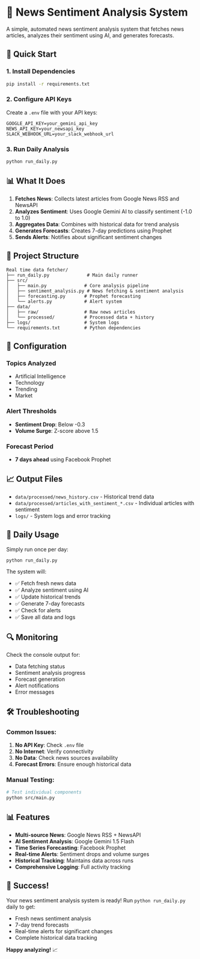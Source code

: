 # 📰 News Sentiment Analysis System

A simple, automated news sentiment analysis system that fetches news articles, analyzes their sentiment using AI, and generates forecasts.

## 🚀 Quick Start

### 1. Install Dependencies
```bash
pip install -r requirements.txt
```

### 2. Configure API Keys
Create a `.env` file with your API keys:
```
GOOGLE_API_KEY=your_gemini_api_key
NEWS_API_KEY=your_newsapi_key
SLACK_WEBHOOK_URL=your_slack_webhook_url
```

### 3. Run Daily Analysis
```bash
python run_daily.py
```

## 📊 What It Does

1. **Fetches News**: Collects latest articles from Google News RSS and NewsAPI
2. **Analyzes Sentiment**: Uses Google Gemini AI to classify sentiment (-1.0 to 1.0)
3. **Aggregates Data**: Combines with historical data for trend analysis
4. **Generates Forecasts**: Creates 7-day predictions using Prophet
5. **Sends Alerts**: Notifies about significant sentiment changes

## 📁 Project Structure

```
Real time data fetcher/
├── run_daily.py              # Main daily runner
├── src/
│   ├── main.py              # Core analysis pipeline
│   ├── sentiment_analysis.py # News fetching & sentiment analysis
│   ├── forecasting.py       # Prophet forecasting
│   └── alerts.py            # Alert system
├── data/
│   ├── raw/                 # Raw news articles
│   └── processed/           # Processed data + history
├── logs/                    # System logs
└── requirements.txt         # Python dependencies
```

## 🔧 Configuration

### Topics Analyzed
- Artificial Intelligence
- Technology  
- Trending
- Market

### Alert Thresholds
- **Sentiment Drop**: Below -0.3
- **Volume Surge**: Z-score above 1.5

### Forecast Period
- **7 days ahead** using Facebook Prophet

## 📈 Output Files

- `data/processed/news_history.csv` - Historical trend data
- `data/processed/articles_with_sentiment_*.csv` - Individual articles with sentiment
- `logs/` - System logs and error tracking

## 🎯 Daily Usage

Simply run once per day:
```bash
python run_daily.py
```

The system will:
- ✅ Fetch fresh news data
- ✅ Analyze sentiment using AI
- ✅ Update historical trends
- ✅ Generate 7-day forecasts
- ✅ Check for alerts
- ✅ Save all data and logs

## 🔍 Monitoring

Check the console output for:
- Data fetching status
- Sentiment analysis progress
- Forecast generation
- Alert notifications
- Error messages

## 🛠️ Troubleshooting

### Common Issues:
1. **No API Key**: Check `.env` file
2. **No Internet**: Verify connectivity
3. **No Data**: Check news sources availability
4. **Forecast Errors**: Ensure enough historical data

### Manual Testing:
```bash
# Test individual components
python src/main.py
```

## 📊 Features

- **Multi-source News**: Google News RSS + NewsAPI
- **AI Sentiment Analysis**: Google Gemini 1.5 Flash
- **Time Series Forecasting**: Facebook Prophet
- **Real-time Alerts**: Sentiment drops and volume surges
- **Historical Tracking**: Maintains data across runs
- **Comprehensive Logging**: Full activity tracking

## 🎉 Success!

Your news sentiment analysis system is ready! Run `python run_daily.py` daily to get:
- Fresh news sentiment analysis
- 7-day trend forecasts
- Real-time alerts for significant changes
- Complete historical data tracking

**Happy analyzing!** 📈
